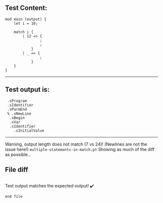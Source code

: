 
Test Content: 
-------------------------
```
mod main (output) {
    let i = 10;

    match i {
        | 12 => {
                ;
                ;
            }
        | _ => {
                ;
            }
    }
}
```
------------------------
Test output is: 
-------------------------
```
 .sProgram
 .sIdentifier
 .sParmEnd
 % .sNewLine
  .sBegin
  .sVar
  .sIdentifier
    .sInitialValue

```
------------------------
Warning, output length does not match (7 vs 24)!  (Newlines are not the issue here!) `multiple-statements-in-match.pt`
Showing as much of the diff as possible...

File diff
-------------------------
```diff

```
Test output matches the expected output! :heavy_check_mark:

```
end file
